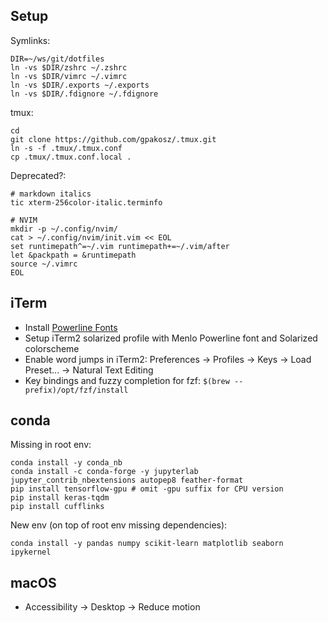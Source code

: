 Setup
--------

Symlinks:
```
DIR=~/ws/git/dotfiles
ln -vs $DIR/zshrc ~/.zshrc
ln -vs $DIR/vimrc ~/.vimrc
ln -vs $DIR/.exports ~/.exports
ln -vs $DIR/.fdignore ~/.fdignore
```

tmux:
```
cd
git clone https://github.com/gpakosz/.tmux.git
ln -s -f .tmux/.tmux.conf
cp .tmux/.tmux.conf.local .
```

Deprecated?:
```
# markdown italics
tic xterm-256color-italic.terminfo
```

```
# NVIM
mkdir -p ~/.config/nvim/
cat > ~/.config/nvim/init.vim << EOL
set runtimepath^=~/.vim runtimepath+=~/.vim/after
let &packpath = &runtimepath
source ~/.vimrc
EOL
```

iTerm
--------

- Install [Powerline Fonts](https://github.com/powerline/fonts)
- Setup iTerm2 solarized profile with Menlo Powerline font and Solarized colorscheme
- Enable word jumps in iTerm2: Preferences → Profiles → Keys → Load Preset... → Natural Text Editing
- Key bindings and fuzzy completion for fzf: `$(brew --prefix)/opt/fzf/install`

conda
-------

Missing in root env:
```
conda install -y conda_nb
conda install -c conda-forge -y jupyterlab jupyter_contrib_nbextensions autopep8 feather-format
pip install tensorflow-gpu # omit -gpu suffix for CPU version
pip install keras-tqdm
pip install cufflinks
```

New env (on top of root env missing dependencies):
```
conda install -y pandas numpy scikit-learn matplotlib seaborn ipykernel
```

macOS
-------

- Accessibility -> Desktop -> Reduce motion

